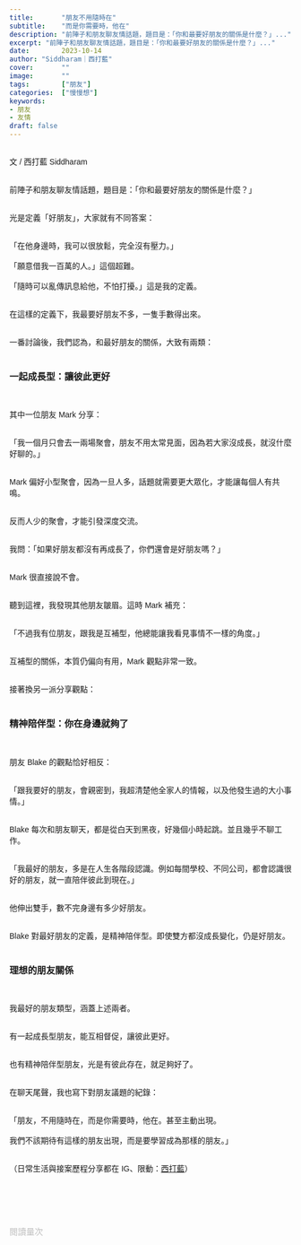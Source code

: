 ```yaml
---
title:       "朋友不用隨時在"
subtitle:    "而是你需要時，他在"
description: "前陣子和朋友聊友情話題，題目是：「你和最要好朋友的關係是什麼？」..."
excerpt: "前陣子和朋友聊友情話題，題目是：「你和最要好朋友的關係是什麼？」..."
date:        2023-10-14
author: "Siddharam｜西打藍"
cover:       ""
image:       ""
tags:        ["朋友"]
categories:  ["慢慢想"]
keywords:
- 朋友
- 友情
draft: false
---
```


<article style="font-family: 'Noto Sans TC', '微軟正黑體', sans-serif; font-weight: 300;">

<br>文 / 西打藍 Siddharam<br><br>

前陣子和朋友聊友情話題，題目是：「你和最要好朋友的關係是什麼？」<br><br>

光是定義「好朋友」，大家就有不同答案：<br><br>

「在他身邊時，我可以很放鬆，完全沒有壓力。」<br><br>
「願意借我一百萬的人。」這個超難。<br><br>
「隨時可以亂傳訊息給他，不怕打擾。」這是我的定義。<br><br>

在這樣的定義下，我最要好朋友不多，一隻手數得出來。<br><br>

一番討論後，我們認為，和最好朋友的關係，大致有兩類：<br><br>


<h3 class="article-h1-color">一起成長型：讓彼此更好</h3><br>

其中一位朋友 Mark 分享：<br><br>

「我一個月只會去一兩場聚會，朋友不用太常見面，因為若大家沒成長，就沒什麼好聊的。」<br><br>

Mark 偏好小型聚會，因為一旦人多，話題就需要更大眾化，才能讓每個人有共鳴。<br><br>

反而人少的聚會，才能引發深度交流。<br><br>

我問：「如果好朋友都沒有再成長了，你們還會是好朋友嗎？」<br><br>

Mark 很直接說不會。<br><br>

聽到這裡，我發現其他朋友皺眉。這時 Mark 補充：<br><br>

「不過我有位朋友，跟我是互補型，他總能讓我看見事情不一樣的角度。」<br><br>

互補型的關係，本質仍偏向有用，Mark 觀點非常一致。<br><br>

接著換另一派分享觀點：<br><br>


<h3 class="article-h1-color">精神陪伴型：你在身邊就夠了</h3><br>

朋友 Blake 的觀點恰好相反：<br><br>

「跟我要好的朋友，會親密到，我超清楚他全家人的情報，以及他發生過的大小事情。」<br><br>

Blake 每次和朋友聊天，都是從白天到黑夜，好幾個小時起跳。並且幾乎不聊工作。<br><br>

「我最好的朋友，多是在人生各階段認識。例如每間學校、不同公司，都會認識很好的朋友，就一直陪伴彼此到現在。」<br><br>

他伸出雙手，數不完身邊有多少好朋友。<br><br>

Blake 對最好朋友的定義，是精神陪伴型。即使雙方都沒成長變化，仍是好朋友。<br><br>


<h3 class="article-h1-color">理想的朋友關係</h3><br>

我最好的朋友類型，涵蓋上述兩者。<br><br>

有一起成長型朋友，能互相督促，讓彼此更好。<br><br>

也有精神陪伴型朋友，光是有彼此存在，就足夠好了。<br><br>

在聊天尾聲，我也寫下對朋友議題的紀錄：<br><br>

「朋友，不用隨時在，而是你需要時，他在。甚至主動出現。<br><br>
我們不該期待有這樣的朋友出現，而是要學習成為那樣的朋友。」<br><br>



<!-- 
<!-- 案例 > 證明案例 > 壞處 > 怎麼改變（列步驟） > 結語總結金句 -->


（日常生活與接案歷程分享都在 IG、限動：<a href="https://www.instagram.com/sidd.blue/" target="_blank">西打藍</a>）<br><br>

<!-- <h3 class="article-h1-color"></h3><br> -->

<br><br><br>

</article>

<div style="color: #bfbfbf; font-size: 15px;" id="busuanzi_container_page_pv">
  閱讀量<span id="busuanzi_value_page_pv"></span>次
</div>

<script src="../../js/post.js"></script>
